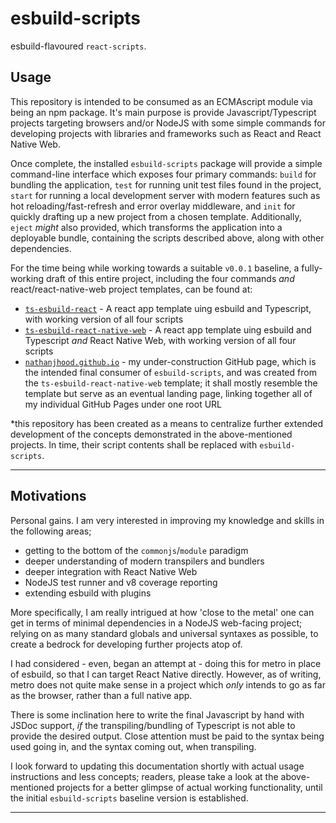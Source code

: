 # esbuild-scripts

esbuild-flavoured `react-scripts`.

## Usage

This repository is intended to be consumed as an ECMAscript module via being an npm package. It's main purpose is provide Javascript/Typescript projects targeting browsers and/or NodeJS with some simple commands for developing projects with libraries and frameworks such as React and React Native Web.

Once complete, the installed `esbuild-scripts` package will provide a simple command-line interface which exposes four primary commands: `build` for bundling the application, `test` for running unit test files found in the project, `start` for running a local development server with modern features such as hot reloading/fast-refresh and error overlay middleware, and `init` for quickly drafting up a new project from a chosen template. Additionally, `eject` *might* also provided, which transforms the application into a deployable bundle, containing the scripts described above, along with other dependencies.

For the time being while working towards a suitable `v0.0.1` baseline, a fully-working draft of this entire project, including the four commands *and* react/react-native-web project templates, can be found at:

- [`ts-esbuild-react`](https://github.com/nathanjhood/ts-esbuild-react) - A react app template uing esbuild and Typescript, with working version of all four scripts
- [`ts-esbuild-react-native-web`](https://github.com/nathanjhood/ts-esbuild-react-native-web) - A react app template uing esbuild and Typescript *and* React Native Web, with working version of all four scripts
- [`nathanjhood.github.io`](https://github.com/nathanjhood/nathanjhood.github.io) - my under-construction GitHub page, which is the intended final consumer of `esbuild-scripts`, and was created from the `ts-esbuild-react-native-web` template; it shall mostly resemble the template but serve as an eventual landing page, linking together all of my individual GitHub Pages under one root URL

*this repository has been created as a means to centralize further extended development of the concepts demonstrated in the above-mentioned projects. In time, their script contents shall be replaced with `esbuild-scripts`.

---

## Motivations

Personal gains. I am very interested in improving my knowledge and skills in the following areas;

- getting to the bottom of the `commonjs`/`module` paradigm
- deeper understanding of modern transpilers and bundlers
- deeper integration with React Native Web
- NodeJS test runner and v8 coverage reporting
- extending esbuild with plugins

More specifically, I am really intrigued at how 'close to the metal' one can get in terms of minimal dependencies in a NodeJS web-facing project; relying on as many standard globals and universal syntaxes as possible, to create a bedrock for developing further projects atop of.

I had considered - even, began an attempt at - doing this for metro in place of esbuild, so that I can target React Native directly. However, as of writing, metro does not quite make sense in a project which *only* intends to go as far as the browser, rather than a full native app.

There is some inclination here to write the final Javascript by hand with JSDoc support, *if* the transpiling/bundling of Typescript is not able to provide the desired output. Close attention must be paid to the syntax being used going in, and the syntax coming out, when transpiling.

I look forward to updating this documentation shortly with actual usage instructions and less concepts; readers, please take a look at the above-mentioned projects for a better glimpse of actual working functionality, until the initial `esbuild-scripts` baseline version is established.

---
